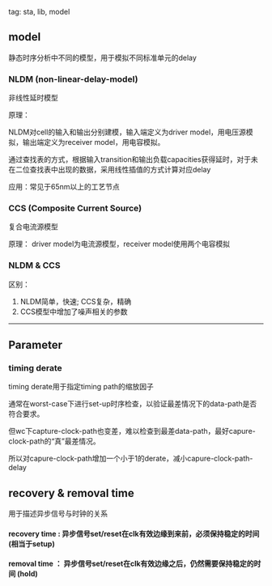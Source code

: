 tag: sta, lib, model


## model

静态时序分析中不同的模型，用于模拟不同标准单元的delay

### NLDM (non-linear-delay-model)

非线性延时模型

原理：

NLDM对cell的输入和输出分别建模，输入端定义为driver model，用电压源模拟，输出端定义为receiver model，用电容模拟。

通过查找表的方式，根据输入transition和输出负载capacities获得延时，对于未在二位查找表中出现的数据，采用线性插值的方式计算对应delay

应用：常见于65nm以上的工艺节点

### CCS (Composite Current Source)

复合电流源模型

原理： driver model为电流源模型，receiver model使用两个电容模拟

### NLDM & CCS

区别：
1. NLDM简单，快速; CCS复杂，精确
2. CCS模型中增加了噪声相关的参数

---
## Parameter

### timing derate

timing derate用于指定timing path的缩放因子

通常在worst-case下进行set-up时序检查，以验证最差情况下的data-path是否符合要求。

但wc下capture-clock-path也变差，难以检查到最差data-path，最好capure-clock-path的“真”最差情况。

所以对capure-clock-path增加一个小于1的derate，减小capure-clock-path-delay

## recovery & removal time

用于描述异步信号与时钟的关系

#### recovery time : 异步信号set/reset在clk有效边缘到来前，必须保持稳定的时间 (相当于setup)

#### removal time ： 异步信号set/reset在clk有效边缘之后，仍然需要保持稳定的时间 (hold)

